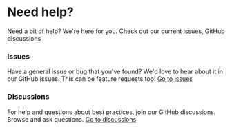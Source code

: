 # Need help?

Need a bit of help? We're here for you. Check out our current issues, GitHub discussions

### Issues

Have a general issue or bug that you've found? We'd love to hear about it in our GitHub issues. This can be feature requests too!
[Go to issues](https://github.com/goto/firehose/issues)

### Discussions

For help and questions about best practices, join our GitHub discussions. Browse and ask questions.
[Go to discussions](https://github.com/orgs/goto/discussions)
